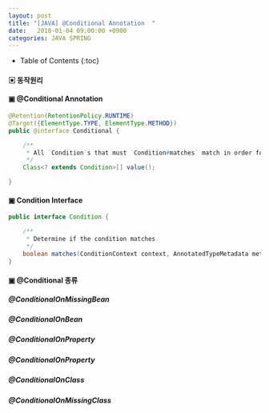 ```yaml
---
layout: post
title: "[JAVA] @Conditional Annotation  "
date:   2018-01-04 09:00:00 +0900
categories: JAVA SPRING
---
```


* Table of Contents
{:toc}

#### ▣ 동작원리

#### ▣ @Conditional Annotation
~~~java
@Retention(RetentionPolicy.RUNTIME)
@Target({ElementType.TYPE, ElementType.METHOD})
public @interface Conditional {

	/**
	 * All `Condition`s that must `Condition#matches` match in order for the component to be registered.
	 */
	Class<? extends Condition>[] value();

}
~~~

#### ▣ Condition Interface
~~~java
public interface Condition {

	/**
	 * Determine if the condition matches.
	 */
	boolean matches(ConditionContext context, AnnotatedTypeMetadata metadata);
}
~~~

#### ▣ @Conditional 종류

##### @ConditionalOnMissingBean

##### @ConditionalOnBean

##### @ConditionalOnProperty

##### @ConditionalOnProperty

##### @ConditionalOnClass

##### @ConditionalOnMissingClass